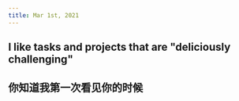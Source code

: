 ```yaml
---
title: Mar 1st, 2021
---
```


## I like tasks and projects that are "deliciously challenging"
## 你知道我第一次看见你的时候
